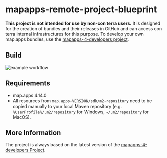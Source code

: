 # mapapps-remote-project-blueprint

**This project is not intended for use by non-con terra users.** It is designed for the creation of bundles and their releases in GitHub and can access con terra internal infrastructures for this purpose. To develop your own map.apps bundles, use the [mapapps-4-developers project](https://github.com/conterra/mapapps-4-developers).

## Build

![example workflow](https://github.com/conterra/mapapps-remote-project-blueprint/actions/workflows/devnet-bundle-snapshot.yml/badge.svg)

## Requirements

-   map.apps 4.14.0
-   All resources from `map.apps-VERSION/sdk/m2-repository` need to be copied manually to your local Maven repository (e.g. `%UserProfile%/.m2/repository` for Windows, `~/.m2/repository` for MacOS).

## More Information

The project is always based on the latest version of the [mapapps-4-developers Project](https://github.com/conterra/mapapps-4-developers).
